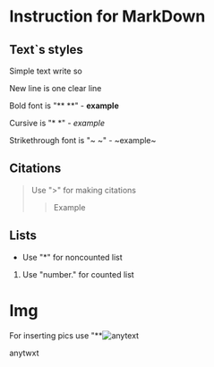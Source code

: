 # Instruction for MarkDown

## Text`s styles

Simple text write so

New line is one clear line

Bold font is "** **" - **example**

Cursive is "* *" - *example*

Strikethrough font is "~ ~" - ~example~

## Citations
>Use ">" for making citations
>>Example

## Lists
* Use "*" for noncounted list
1) Use "number." for counted list


# Img
For inserting pics use "**![anytext](filename)

anytwxt
